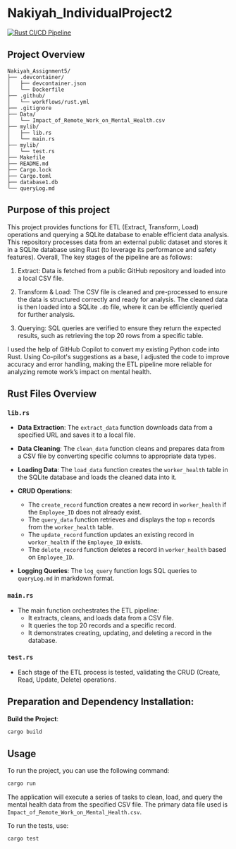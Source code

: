 # Nakiyah_IndividualProject2

[![Rust CI/CD Pipeline](https://github.com/nogibjj/Nakiyah_IndividualProject2/actions/workflows/rust.yml/badge.svg)](https://github.com/nogibjj/Nakiyah_IndividualProject2/actions/workflows/rust.yml)

## Project Overview
```
Nakiyah_Assignment5/
├── .devcontainer/
│   ├── devcontainer.json
│   └── Dockerfile
├── .github/
│   └── workflows/rust.yml
├── .gitignore
├── Data/
│   └── Impact_of_Remote_Work_on_Mental_Health.csv
├── mylib/
│   ├── lib.rs
│   └── main.rs
├── mylib/
│   └── test.rs
├── Makefile
├── README.md
├── Cargo.lock
├── Cargo.toml
├── database1.db
└── queryLog.md
```

## Purpose of this project
This project provides functions for ETL (Extract, Transform, Load) operations and querying a SQLite database to enable efficient data analysis. 
This repository processes data from an external public dataset and stores it in a SQLite database using Rust 
(to leverage its performance and safety features). Overall, The key stages of the pipeline are as follows:

1. Extract: Data is fetched from a public GitHub repository and loaded into a local CSV file.

2. Transform & Load: The CSV file is cleaned and pre-processed to ensure the data is structured correctly and ready for analysis.
The cleaned data is then loaded into a SQLite `.db` file, where it can be efficiently queried for further analysis.

3. Querying: SQL queries are verified to ensure they return the expected results, such as retrieving the top 20 rows from a specific table.

I used the help of GitHub Copilot to convert my existing Python code into Rust. Using Co-pilot's suggestions as a base, 
I adjusted the code to improve accuracy and error handling, making the ETL pipeline more reliable for analyzing remote work’s 
impact on mental health.

## Rust Files Overview

### `lib.rs`

- **Data Extraction**: The `extract_data` function downloads data from a specified URL and saves it to a local file.

- **Data Cleaning**: The `clean_data` function cleans and prepares data from a CSV file by converting specific columns to appropriate data types.

- **Loading Data**: The `load_data` function creates the `worker_health` table in the SQLite database and loads the cleaned data into it.

- **CRUD Operations**:
    - The `create_record` function creates a new record in `worker_health` if the `Employee_ID` does not already exist.
    - The `query_data` function retrieves and displays the top `n` records from the `worker_health` table.
    - The `update_record` function updates an existing record in `worker_health` if the `Employee_ID` exists.
    - The `delete_record` function deletes a record in `worker_health` based on `Employee_ID`.

- **Logging Queries**: The `log_query` function logs SQL queries to `queryLog.md` in markdown format.

### `main.rs`

- The main function orchestrates the ETL pipeline:
  - It extracts, cleans, and loads data from a CSV file.
  - It queries the top 20 records and a specific record.
  - It demonstrates creating, updating, and deleting a record in the database.

### `test.rs`

- Each stage of the ETL process is tested, validating the CRUD (Create, Read, Update, Delete) operations.

## Preparation and Dependency Installation:
**Build the Project**:
```bash
cargo build
```

## Usage
To run the project, you can use the following command:
```bash
cargo run
```

The application will execute a series of tasks to clean, load, and query the mental health data from the specified CSV file. The primary data file used is `Impact_of_Remote_Work_on_Mental_Health.csv`.

To run the tests, use:
```bash
cargo test
```
